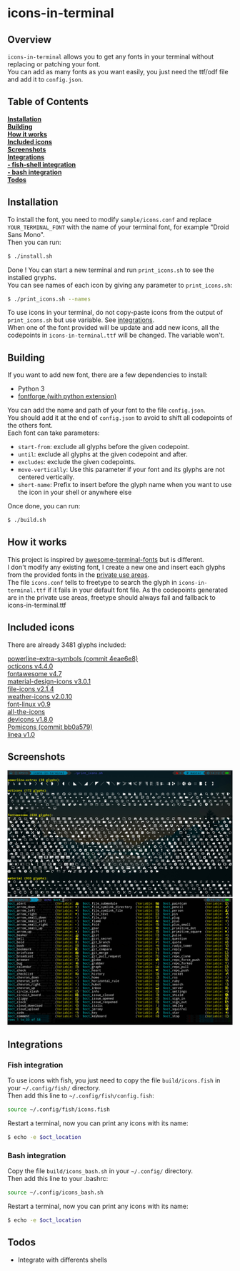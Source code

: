# icons-in-terminal

## Overview

`icons-in-terminal` allows you to get any fonts in your terminal without replacing or patching your font.  
You can add as many fonts as you want easily, you just need the ttf/odf file and add it to `config.json`.  

## Table of Contents

[**Installation**](#installation)  
[**Building**](#building)  
[**How it works**](#how-it-works)  
[**Included icons**](#included-icons)  
[**Screenshots**](#screenshots)  
[**Integrations**](#integrations)  
[**- fish-shell integration**](#fish-integration)  
[**- bash integration**](#bash-integration)  
[**Todos**](#todos)  

## Installation

To install the font, you need to modify `sample/icons.conf` and replace `YOUR_TERMINAL_FONT` with the name of your terminal font, for example "Droid Sans Mono".  
Then you can run:  

```bash
$ ./install.sh
```
Done ! You can start a new terminal and run `print_icons.sh` to see the installed gryphs.  
You can see names of each icon by giving any parameter to `print_icons.sh`:  
```bash
$ ./print_icons.sh --names
```
To use icons in your terminal, do not copy-paste icons from the output of `print_icons.sh` but use variable. See [integrations](#integrations).  
When one of the font provided will be update and add new icons, all the codepoints in `icons-in-terminal.ttf` will be changed. The variable won't.  

## Building

If you want to add new font, there are a few dependencies to install:  

- Python 3
- [fontforge (with python extension)](https://fontforge.github.io)

You can add the name and path of your font to the file `config.json`.  
You should add it at the end of `config.json` to avoid to shift all codepoints of the others font.  
Each font can take parameters:  
- `start-from`: exclude all glyphs before the given codepoint.
- `until`: exclude all glyphs at the given codepoint and after.
- `excludes`: exclude the given codepoints.
- `move-vertically`: Use this parameter if your font and its glyphs are not centered vertically.
- `short-name`: Prefix to insert before the glyph name when you want to use the icon in your shell or anywhere else

Once done, you can run:  
```bash
$ ./build.sh
```
## How it works

This project is inspired by [awesome-terminal-fonts](https://github.com/gabrielelana/awesome-terminal-fonts) but is different.  
I don't modify any existing font, I create a new one and insert each glyphs from the provided fonts in the [private use areas](https://en.wikipedia.org/wiki/Private_Use_Areas).  
The file `icons.conf` tells to freetype to search the glyph in `icons-in-terminal.ttf` if it fails in your default font file. As the codepoints generated are in the private use areas, freetype should always fail and fallback to icons-in-terminal.ttf  

## Included icons

There are already 3481 glyphs included:  

[powerline-extra-symbols (commit 4eae6e8)](https://github.com/ryanoasis/powerline-extra-symbols)  
[octicons v4.4.0](https://octicons.github.com/)  
[fontawesome v4.7](http://fontawesome.io/)  
[material-design-icons v3.0.1](https://github.com/google/material-design-icons)  
[file-icons v2.1.4](https://atom.io/packages/file-icons)  
[weather-icons v2.0.10](https://erikflowers.github.io/weather-icons/)  
[font-linux v0.9](https://github.com/Lukas-W/font-linux)  
[all-the-icons](https://github.com/domtronn/all-the-icons.el)  
[devicons v1.8.0](https://github.com/vorillaz/devicons)  
[Pomicons (commit bb0a579)](https://github.com/gabrielelana/pomicons)  
[linea v1.0](http://linea.io/)  

## Screenshots

![Screenshot the included icons](image/icons.jpg)
![Screenshot with fish](image/icons-fish.jpg)

## Integrations

### Fish integration

To use icons with fish, you just need to copy the file `build/icons.fish` in your `~/.config/fish/` directory.  
Then add this line to `~/.config/fish/config.fish`:  
```bash
source ~/.config/fish/icons.fish
```
Restart a terminal, now you can print any icons with its name:  
```bash
$ echo -e $oct_location
```

### Bash integration

Copy the file `build/icons_bash.sh` in your `~/.config/` directory.  
Then add this line to your .bashrc:  
```bash
source ~/.config/icons_bash.sh
```
Restart a terminal, now you can print any icons with its name:  
```bash
$ echo -e $oct_location
```

## Todos

- Integrate with differents shells
